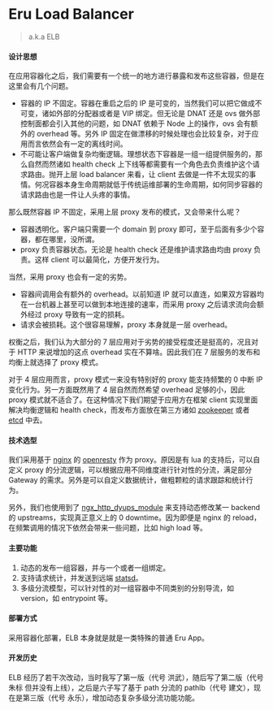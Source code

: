 # Eru Load Balancer
> a.k.a ELB

#### 设计思想

在应用容器化之后，我们需要有一个统一的地方进行暴露和发布这些容器，但是在这里会有几个问题。

* 容器的 IP 不固定。容器在重启之后的 IP 是可变的，当然我们可以把它做成不可变，诸如外部的分配器或者是 VIP 绑定。但无论是 DNAT 还是 ovs 做外部控制面都会引入其他的问题，如 DNAT 依赖于 Node 上的操作，ovs 会有额外的 overhead 等。另外 IP 固定在做漂移的时候处理也会比较复杂，对于应用而言依然会有一定的离线时间。
* 不可能让客户端做复杂均衡逻辑。理想状态下容器是一组一组提供服务的，那么自然而然诸如 health check 上下线等都需要有一个角色去负责维护这个请求路由。抛开上层 load balancer 来看，让 client 去做是一件不太现实的事情。何况容器本身生命周期就低于传统运维部署的生命周期，如何同步容器的请求路由也是一件让人头疼的事情。

那么既然容器 IP 不固定，采用上层 proxy 发布的模式，又会带来什么呢？

* 容器透明化。客户端只需要一个 domain 到 proxy 即可，至于后面有多少个容器，都在哪里，没所谓。
* proxy 负责容器状态。无论是 health check 还是维护请求路由均由 proxy 负责。这样 client 可以最简化，方便开发行为。

当然，采用 proxy 也会有一定的劣势。

* 容器间调用会有额外的 overhead。以前知道 IP 就可以直连，如果双方容器均在一台机器上甚至可以做到本地连接的速率，而采用 proxy 之后请求流向会额外经过 proxy 导致有一定的损耗。
* 请求会被损耗。这个很容易理解，proxy 本身就是一层 overhead。

权衡之后，我们认为大部分的 7 层应用对于劣势的接受程度还是挺高的，况且对于 HTTP 来说增加的这点 overhead 实在不算啥。因此我们在 7 层服务的发布和均衡上就选择了 proxy 模式。

对于 4 层应用而言，proxy 模式一来没有特别好的 proxy 能支持频繁的 0 中断 IP 变化行为。另一方面既然用了 4 层自然而然希望 overhead 足够的小，因此 proxy 模式就不适合了。在这种情况下我们期望于应用方在框架 client 实现里面解决均衡逻辑和 health check，而发布方面放在第三方诸如 [zookeeper](https://zookeeper.apache.org/) 或者 [etcd](https://github.com/coreos/etcd) 中去。

#### 技术选型

我们采用基于 [nginx](https://nginx.org/en) 的 [openresty](https://openresty.org/en/) 作为 proxy。原因是有 lua 的支持后，可以自定义 proxy 的分流逻辑，可以根据应用不同维度进行针对性的分流，满足部分 Gateway 的需求。另外是可以自定义数据统计，做粗颗粒的请求跟踪和统计行为。

另外，我们也使用到了 [ngx_http_dyups_module](https://github.com/yzprofile/ngx_http_dyups_module) 来支持动态修改某一 backend 的 upstreams，实现真正意义上的 0 downtime。因为即便是 nginx 的 reload，在频繁调用的情况下依然会带来一些问题，比如 high load 等。

#### 主要功能

1. 动态的发布一组容器，并与一个或者一组绑定。
2. 支持请求统计，并发送到远端 [statsd](https://github.com/etsy/statsd)。
3. 多级分流模型，可以针对性的对一组容器中不同类别的分别导流，如 version，如 entrypoint 等。

#### 部署方式

采用容器化部署，ELB 本身就是就是一类特殊的普通 Eru App。

#### 开发历史

ELB 经历了若干次改动，当时我写了第一版（代号 洪武），随后写了第二版（代号 朱标 但并没有上线），之后是六子写了基于 path 分流的 pathlb（代号 建文），现在是第三版（代号 永乐），增加动态复杂多级分流功能功能。